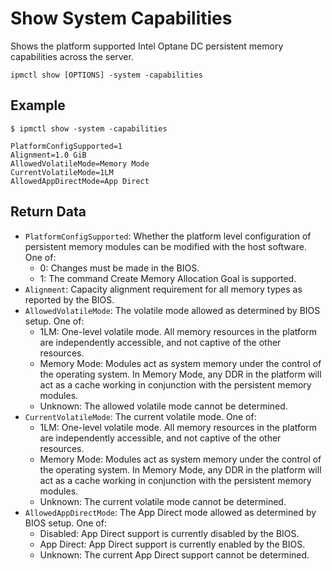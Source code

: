 # Show System Capabilities

Shows the platform supported Intel Optane DC persistent memory capabilities across the server.

```
ipmctl show [OPTIONS] -system -capabilities
```

## **Example**

```
$ ipmctl show -system -capabilities

PlatformConfigSupported=1
Alignment=1.0 GiB
AllowedVolatileMode=Memory Mode
CurrentVolatileMode=1LM
AllowedAppDirectMode=App Direct
```

## **Return Data**

* `PlatformConfigSupported`: Whether the platform level configuration of persistent memory modules can be modified with the host software. One of:
  * 0: Changes must be made in the BIOS.
  * 1: The command Create Memory Allocation Goal is supported.
* `Alignment`: Capacity alignment requirement for all memory types as reported by the BIOS.
* `AllowedVolatileMode`: The volatile mode allowed as determined by BIOS setup. One of:
  * 1LM: One-level volatile mode. All memory resources in the platform are independently accessible, and not captive of the other resources.
  * Memory Mode: Modules act as system memory under the control of the operating system. In Memory Mode, any DDR in the platform will act as a cache working in conjunction with the persistent memory modules.
  * Unknown: The allowed volatile mode cannot be determined.
* `CurrentVolatileMode`: The current volatile mode. One of:
  * 1LM: One-level volatile mode. All memory resources in the platform are independently accessible, and not captive of the other resources.
  * Memory Mode: Modules act as system memory under the control of the operating system. In Memory Mode, any DDR in the platform will act as a cache working in conjunction with the persistent memory modules.
  * Unknown: The current volatile mode cannot be determined.
* `AllowedAppDirectMode`: The App Direct mode allowed as determined by BIOS setup. One of:
  * Disabled: App Direct support is currently disabled by the BIOS.
  * App Direct: App Direct support is currently enabled by the BIOS.
  * Unknown: The current App Direct support cannot be determined.
